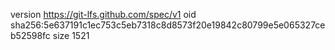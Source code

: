 version https://git-lfs.github.com/spec/v1
oid sha256:5e637191c1ec753c5eb7318c8d8573f20e19842c80799e5e065327ceb52598fc
size 1521
